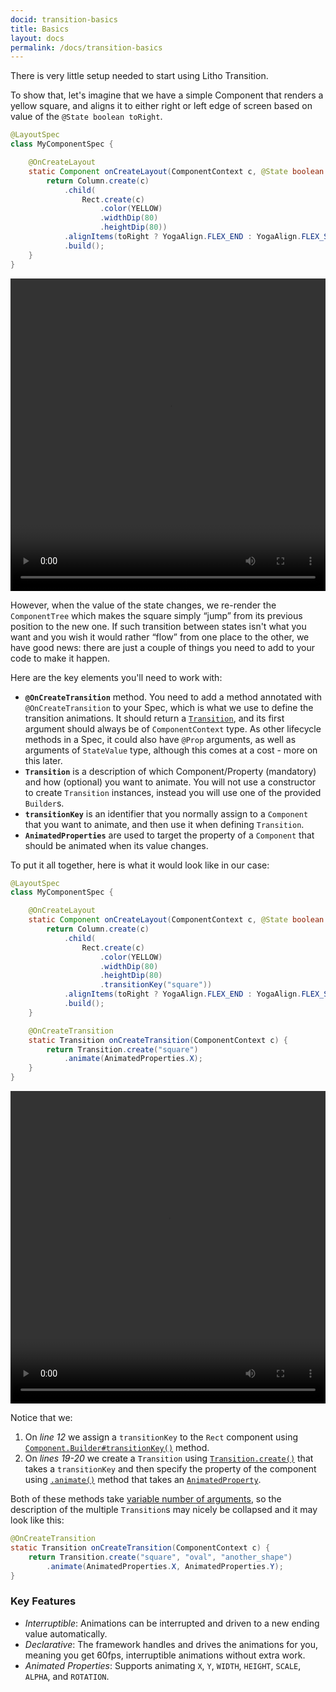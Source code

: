 ```yaml
---
docid: transition-basics
title: Basics
layout: docs
permalink: /docs/transition-basics
---
```


There is very little setup needed to start using Litho Transition.

To show that, let's imagine that we have a simple Component that renders a yellow square, and aligns it to either right or left edge of screen based on value of the `@State boolean toRight`.

```java
@LayoutSpec
class MyComponentSpec {

    @OnCreateLayout
    static Component onCreateLayout(ComponentContext c, @State boolean toRight) {
        return Column.create(c)
            .child(
                Rect.create(c)
                    .color(YELLOW)
                    .widthDip(80)
                    .heightDip(80))
            .alignItems(toRight ? YogaAlign.FLEX_END : YogaAlign.FLEX_START)
            .build();
    }
}
```

<video loop autoplay class="video" style="width: 100%; height: 500px;">
  <source type="video/webm" src="/static/videos/transitions/basics1.webm"></source>
  <p>Your browser does not support the video element.</p>
</video>

However, when the value of the state changes, we re-render the `ComponentTree` which makes the square simply “jump” from its previous position to the new one. If such transition between states isn't what you want and you wish it would rather “flow” from one place to the other, we have good news: there are just a couple of things you need to add to your code to make it happen.

Here are the key elements you'll need to work with:

* **`@OnCreateTransition`** method. You need to add a method annotated with `@OnCreateTransition` to your Spec, which is what we use to define the transition animations. It should return a [`Transition`](/javadoc/com/facebook/litho/Transition), and its first argument should always be of `ComponentContext` type. As other lifecycle methods in a Spec, it could also have `@Prop` arguments, as well as arguments of `StateValue` type, although this comes at a cost - more on this later.
* **`Transition`** is a description of which Component/Property (mandatory) and how (optional) you want to animate. You will not use a constructor to create `Transition` instances, instead you will use one of the provided `Builder`s.
* **`transitionKey`** is an identifier that you normally assign to a `Component` that you want to animate, and then use it when defining `Transition`.
* **`AnimatedProperties`** are used to target the property of a `Component` that should be animated when its value changes.

To put it all together, here is what it would look like in our case:

```java
@LayoutSpec
class MyComponentSpec {

    @OnCreateLayout
    static Component onCreateLayout(ComponentContext c, @State boolean toRight) {
        return Column.create(c)
            .child(
                Rect.create(c)
                    .color(YELLOW)
                    .widthDip(80)
                    .heightDip(80)
                    .transitionKey("square"))
            .alignItems(toRight ? YogaAlign.FLEX_END : YogaAlign.FLEX_START)
            .build();
    }

    @OnCreateTransition
    static Transition onCreateTransition(ComponentContext c) {
        return Transition.create("square")
            .animate(AnimatedProperties.X);
    }
}
```

<video loop autoplay class="video" style="width: 100%; height: 500px;">
  <source type="video/webm" src="/static/videos/transitions/basics2.webm"></source>
  <p>Your browser does not support the video element.</p>
</video>

Notice that we:
1. On *line 12* we assign a `transitionKey` to the `Rect` component using [`Component.Builder#transitionKey()`](/javadoc/com/facebook/litho/Component.Builder.html#transitionKey-java.lang.String-) method.
2. On *lines 19-20* we create a `Transition` using [`Transition.create()`](/javadoc/com/facebook/litho/Transition.html#create-java.lang.String-) that takes a `transitionKey` and then specify the property of the component using [`.animate()`](/javadoc/com/facebook/litho/Transition.TransitionUnitsBuilder.html#animate-com.facebook.litho.animation.AnimatedProperty-) method that takes an [`AnimatedProperty`](/javadoc/com/facebook/litho/animation/AnimatedProperties).

Both of these methods take [variable number of arguments](/javadoc/com/facebook/litho/Transition.html#create-java.lang.String...-), so the description of the multiple `Transition`s may nicely be collapsed and it may look like this:

```java
@OnCreateTransition
static Transition onCreateTransition(ComponentContext c) {
    return Transition.create("square", "oval", "another_shape")
        .animate(AnimatedProperties.X, AnimatedProperties.Y);
}
```

### Key Features

- *Interruptible*: Animations can be interrupted and driven to a new ending value automatically.
- *Declarative*: The framework handles and drives the animations for you, meaning you get 60fps, interruptible animations without extra work.
- *Animated Properties*: Supports animating `X`, `Y`, `WIDTH`, `HEIGHT`, `SCALE`, `ALPHA`, and `ROTATION`.